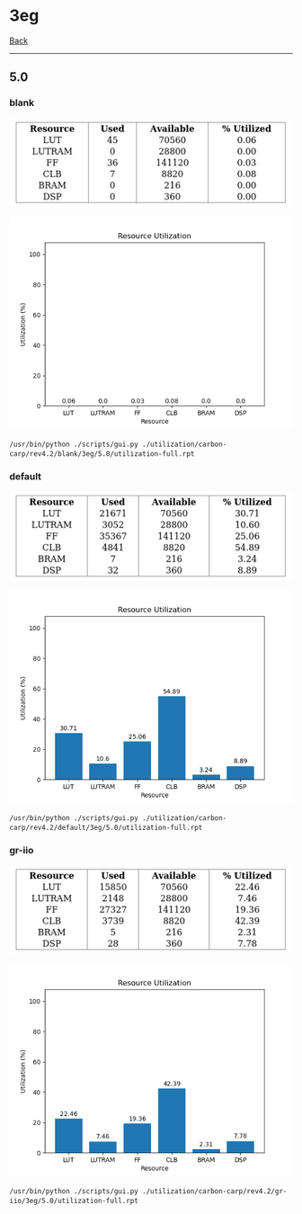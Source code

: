 # 3eg

[Back](<../rev4.2.md>)

---

## 5.0
### blank

<p align="center">
	<img src="../../../../images/carbon-carp/rev4.2/blank/3eg/5.0/table.jpg" />
</p>

<p align="center">
	<img src="../../../../images/carbon-carp/rev4.2/blank/3eg/5.0/graph.png" />
</p>

`/usr/bin/python ./scripts/gui.py ./utilization/carbon-carp/rev4.2/blank/3eg/5.0/utilization-full.rpt`

### default

<p align="center">
	<img src="../../../../images/carbon-carp/rev4.2/default/3eg/5.0/table.jpg" />
</p>

<p align="center">
	<img src="../../../../images/carbon-carp/rev4.2/default/3eg/5.0/graph.png" />
</p>

`/usr/bin/python ./scripts/gui.py ./utilization/carbon-carp/rev4.2/default/3eg/5.0/utilization-full.rpt`

### gr-iio

<p align="center">
	<img src="../../../../images/carbon-carp/rev4.2/gr-iio/3eg/5.0/table.jpg" />
</p>

<p align="center">
	<img src="../../../../images/carbon-carp/rev4.2/gr-iio/3eg/5.0/graph.png" />
</p>

`/usr/bin/python ./scripts/gui.py ./utilization/carbon-carp/rev4.2/gr-iio/3eg/5.0/utilization-full.rpt`

